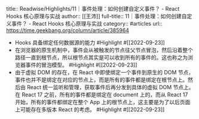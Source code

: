title:: Readwise/Highlights/11｜事件处理：如何创建自定义事件？ - React Hooks 核心原理与实战
author:: [[王沛]]
full-title:: 11｜事件处理：如何创建自定义事件？ - React Hooks 核心原理与实战
category:: #articles
url:: https://time.geekbang.org/column/article/385964
- Hooks 具备绑定任何数据源的能力 #Highlight #[[2022-09-23]]
- 在浏览器的原生机制中，事件会从被触发的节点往父节点冒泡，然后沿着整个路径一直到根节点，所以根节点其实是可以收到所有的事件的。这也称之为浏览器事件的冒泡模型。 #Highlight #[[2022-09-23]]
- 由于虚拟 DOM 的存在，在 React 中即使绑定一个事件到原生的 DOM 节点，事件也并不是绑定在对应的节点上，而是所有的事件都是绑定在根节点上。然后由 React 统一监听和管理，获取事件后再分发到具体的虚拟 DOM 节点上。
  在 React 17 之前，所有的事件都是绑定在 document 上的，而从 React 17 开始，所有的事件都绑定在整个 App 上的根节点上，这主要是为了以后页面上可能存在多版本 React 的考虑。 #Highlight #[[2022-09-23]]
